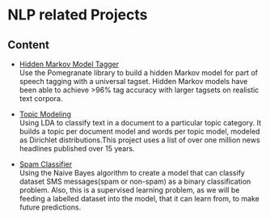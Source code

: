 # NLP related Projects
## Content

- [Hidden Markov Model Tagger](/HMM-Tagger)          
    Use the Pomegranate library to build a hidden Markov model for part of speech tagging with a universal tagset. Hidden Markov models have been able to achieve >96% tag accuracy with larger tagsets on realistic text corpora. 

- [Topic Modeling](/Topic%20Modeling)        
    Using LDA to classify text in a document to a particular topic category. It builds a topic per document model and words per topic model, modeled as Dirichlet distributions.This project uses a list of over one million news headlines published over 15 years.

- [Spam Classifier](/Spam-classifier)           
    Using the Naive Bayes algorithm to create a model that can classify dataset SMS messages(spam or non-spam) as a binary classification problem. Also, this is a supervised learning problem, as we will be feeding a labelled dataset into the model, that it can learn from, to make future predictions.
